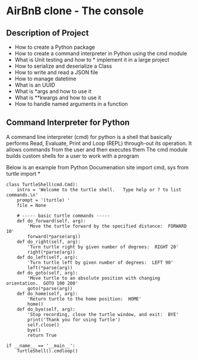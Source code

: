 # AirBnB clone - The console #
## Description of Project ##
* How to create a Python package
* How to create a command interpreter in Python using the cmd module
* What is Unit testing and how to * implement it in a large project
* How to serialize and deserialize a Class
* How to write and read a JSON file
* How to manage datetime
* What is an UUID
* What is *args and how to use it
* What is **kwargs and how to use it
* How to handle named arguments in a function
## Command Interpreter for Python ##
A command line interpreter (cmd) for python is a shell that basically performs Read, Evaluate, Print and Loop (REPL) through-out its operation. It allows commands from the user and then executes them The cmd module builds custom shells for a user to work with a program

Below is an example from Python Documenation site
    import cmd, sys
    from turtle import *

    class TurtleShell(cmd.Cmd):
        intro = 'Welcome to the turtle shell.   Type help or ? to list commands.\n'
        prompt = '(turtle) '
        file = None

        # ----- basic turtle commands -----
        def do_forward(self, arg):
            'Move the turtle forward by the specified distance:  FORWARD 10'
            forward(*parse(arg))
        def do_right(self, arg):
            'Turn turtle right by given number of degrees:  RIGHT 20'
            right(*parse(arg))
        def do_left(self, arg):
            'Turn turtle left by given number of degrees:  LEFT 90'
            left(*parse(arg))
        def do_goto(self, arg):
            'Move turtle to an absolute position with changing orientation.  GOTO 100 200'
            goto(*parse(arg))
        def do_home(self, arg):
            'Return turtle to the home position:  HOME'
            home()
        def do_bye(self, arg):
            'Stop recording, close the turtle window, and exit:  BYE'
            print('Thank you for using Turtle')
            self.close()
            bye()
            return True

    if __name__ == '__main__':
        TurtleShell().cmdloop()
